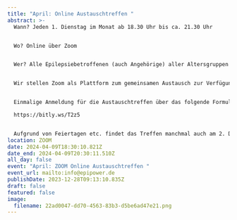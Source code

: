 ```yaml
---
title: "April: Online Austauschtreffen "
abstract: >-
  Wann? Jeden 1. Dienstag im Monat ab 18.30 Uhr bis ca. 21.30 Uhr 


  Wo? Online über Zoom


  Wer? Alle Epilepsiebetroffenen (auch Angehörige) aller Altersgruppen


  Wir stellen Zoom als Plattform zum gemeinsamen Austausch zur Verfügung. Die Teilnehmer können in themenspezifische Breakoutsessions, um über alle verschiedenen Themen rund um Epilepsie, aber auch Privates zu diskutieren. Wir haben eine sehr lockere Atmosphäre und jeder kann kommen und gehen, wie es persönlich am angenehmsten ist.


  Einmalige Anmeldung für die Austauschtreffen über das folgende Formular:

  https://bitly.ws/T2z5


  Aufgrund von Feiertagen etc. findet das Treffen manchmal auch am 2. Dienstag statt. Das kann aber den jeweiligen Treffen unter Events entnommen werden.
location: ZOOM
date: 2024-04-09T18:30:10.821Z
date_end: 2024-04-09T20:30:11.510Z
all_day: false
event: "April: ZOOM Online Austauschtreffen "
event_url: mailto:info@epipower.de
publishDate: 2023-12-28T09:13:10.835Z
draft: false
featured: false
image:
  filename: 22ad0047-dd70-4563-83b3-d5be6ad47e21.png
---
```

